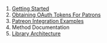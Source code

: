 1. [Getting Started](01-getting-started.md)
2. [Obtaining OAuth Tokens For Patrons](02-oauth.md)
3. [Patreon Integration Examples](03-examples.md)
4. Method Documentation
5. [Library Architecture](05-architecture.md)
